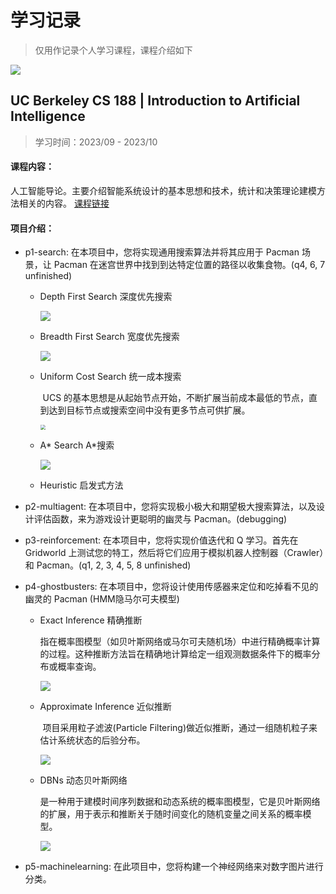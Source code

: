 # 学习记录

> 仅用作记录个人学习课程，课程介绍如下

![](https://p.ipic.vip/yrr3fk.png)

## UC Berkeley **CS 188** | Introduction to Artificial Intelligence

> 学习时间：2023/09 - 2023/10                                                                                                                   

#### 课程内容：

​	人工智能导论。主要介绍智能系统设计的基本思想和技术，统计和决策理论建模方法相关的内容。 [课程链接](https://inst.eecs.berkeley.edu/~cs188/fa18/)

#### 项目介绍：

- p1-search:   在本项目中，您将实现通用搜索算法并将其应用于 Pacman 场景，让 Pacman 在迷宫世界中找到到达特定位置的路径以收集食物。(q4, 6, 7 unfinished)

   + Depth First Search 深度优先搜索

     <img src="https://p.ipic.vip/be9s2a.png" style="max-width:50%;" />

   + Breadth First Search 宽度优先搜索

     <img src="https://p.ipic.vip/vbrlr9.png" style="max-width:50%;" />

   + Uniform Cost Search 统一成本搜索

     ​	UCS 的基本思想是从起始节点开始，不断扩展当前成本最低的节点，直到达到目标节点或搜索空间中没有更多节点可供扩展。

     <img src="https://p.ipic.vip/29xb2o.png" style="zoom:50%;" />

   + A* Search A*搜索

     <img src="https://p.ipic.vip/44p63b.png" style="max-width:50%;" />

   + Heuristic 启发式方法

     

- p2-multiagent:   在本项目中，您将实现极小极大和期望极大搜索算法，以及设计评估函数，来为游戏设计更聪明的幽灵与 Pacman。(debugging)

- p3-reinforcement:  在本项目中，您将实现价值迭代和 Q 学习。首先在 Gridworld 上测试您的特工，然后将它们应用于模拟机器人控制器（Crawler）和 Pacman。(q1, 2, 3, 4, 5, 8 unfinished)

- p4-ghostbusters:  在本项目中，您将设计使用传感器来定位和吃掉看不见的幽灵的 Pacman (HMM隐马尔可夫模型)

   - Exact Inference 精确推断

     ​	指在概率图模型（如贝叶斯网络或马尔可夫随机场）中进行精确概率计算的过程。这种推断方法旨在精确地计算给定一组观测数据条件下的概率分布或概率查询。

     <img src="https://p.ipic.vip/v9jpme.png" style="max-width:70%;" />

   - Approximate Inference 近似推断

     ​	项目采用粒子滤波(Particle Filtering)做近似推断，通过一组随机粒子来估计系统状态的后验分布。

     <img src="https://p.ipic.vip/jx33yn.png" style="max-width:70%;" />

   - DBNs 动态贝叶斯网络

     ​	是一种用于建模时间序列数据和动态系统的概率图模型，它是贝叶斯网络的扩展，用于表示和推断关于随时间变化的随机变量之间关系的概率模型。

     <img src="https://p.ipic.vip/kwnuo4.png" style="max-width:80%;" />

- p5-machinelearning:   在此项目中，您将构建一个神经网络来对数字图片进行分类。
